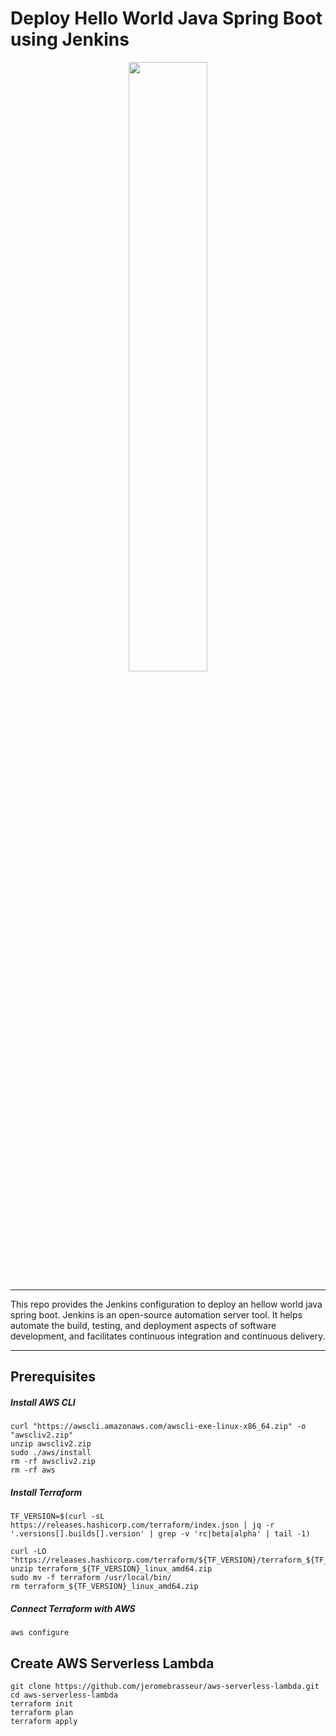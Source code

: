 # Deploy Hello World Java Spring Boot using Jenkins

<p align="center"><img src="img/springboot-jenkins.jpg" width="50%"></p>

----

This repo provides the Jenkins configuration to deploy an hellow world java spring boot. 
Jenkins is an open-source automation server tool. It helps automate the build, testing, and deployment aspects of software development, and facilitates continuous integration and continuous delivery.

----

## Prerequisites


##### Install AWS CLI

```
curl "https://awscli.amazonaws.com/awscli-exe-linux-x86_64.zip" -o "awscliv2.zip"
unzip awscliv2.zip
sudo ./aws/install
rm -rf awscliv2.zip
rm -rf aws
```

##### Install Terraform

```
TF_VERSION=$(curl -sL https://releases.hashicorp.com/terraform/index.json | jq -r '.versions[].builds[].version' | grep -v 'rc|beta|alpha' | tail -1)

curl -LO "https://releases.hashicorp.com/terraform/${TF_VERSION}/terraform_${TF_VERSION}_linux_amd64.zip"
unzip terraform_${TF_VERSION}_linux_amd64.zip
sudo mv -f terraform /usr/local/bin/
rm terraform_${TF_VERSION}_linux_amd64.zip
```

##### Connect Terraform with AWS

```
aws configure
```

## Create AWS Serverless Lambda

```
git clone https://github.com/jeromebrasseur/aws-serverless-lambda.git
cd aws-serverless-lambda
terraform init
terraform plan
terraform apply
```
